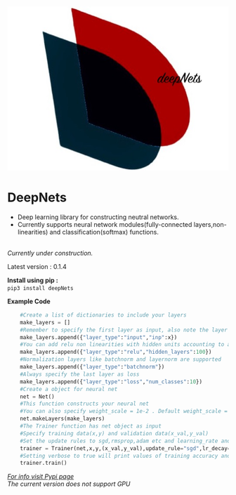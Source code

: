 ![deepNets_Logo](https://github.com/DeepakVelmurugan/deepNets/blob/main/deepNets.jpg)
-------------------------------------------------------------------------------------
<h1>DeepNets</h1>
<ul>
<li>Deep learning library for constructing neutral networks.</li>
<li>Currently supports neural network modules(fully-connected
layers,non-linearities) and classification(softmax) functions.</li>
</ul>
</br>
<i>Currently under construction.</i>
</br>

<p>Latest version : 0.1.4</p>

<b>Install using pip :</b></br>
```pip3 install deepNets```

<b>Example Code</b></br>
```python
    #Create a list of dictionaries to include your layers
    make_layers = []
    #Remember to specify the first layer as input, also note the layer type syntax
    make_layers.append({"layer_type":"input","inp":x})
    #You can add relu non linearities with hidden units accounting to any valid number
    make_layers.append({"layer_type":"relu","hidden_layers":100})
    #Normalization layers like batchnorm and layernorm are supported
    make_layers.append({"layer_type":"batchnorm"})
    #Always specify the last layer as loss
    make_layers.append({"layer_type":"loss","num_classes":10})
    #Create a object for neural net
    net = Net()
    #This function constructs your neural net
    #You can also specify weight_scale = 1e-2 . Default weight_scale = 1e-3
    net.makeLayers(make_layers)
    #The Trainer function has net object as input
    #Specify training data(x,y) and validation data(x_val,y_val)
    #Set the update rules to sgd,rmsprop,adam etc and learning_rate and batch_size
    trainer = Trainer(net,x,y,(x_val,y_val),update_rule="sgd",lr_decay=0.95,optim_config={'learning_rate':0.001},batch_size=100,verbose=True)
    #Setting verbose to true will print values of training accuracy and val accuracy
    trainer.train()
```
<i>[For info visit Pypi page](https://pypi.org/project/deepNets/0.1.4/)</i>
</br>
<i>The current version does not support GPU</i>
